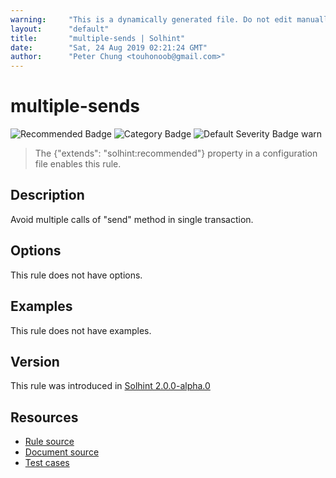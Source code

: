 ```yaml
---
warning:     "This is a dynamically generated file. Do not edit manually."
layout:      "default"
title:       "multiple-sends | Solhint"
date:        "Sat, 24 Aug 2019 02:21:24 GMT"
author:      "Peter Chung <touhonoob@gmail.com>"
---
```


# multiple-sends
![Recommended Badge](https://img.shields.io/badge/-Recommended-brightgreen)
![Category Badge](https://img.shields.io/badge/-Security%20Rules-informational)
![Default Severity Badge warn](https://img.shields.io/badge/Default%20Severity-warn-yellow)
> The {"extends": "solhint:recommended"} property in a configuration file enables this rule.


## Description
Avoid multiple calls of "send" method in single transaction.

## Options
This rule does not have options.

## Examples
This rule does not have examples.

## Version
This rule was introduced in [Solhint 2.0.0-alpha.0](https://github.com/protofire/solhint/tree/v2.0.0-alpha.0)

## Resources
- [Rule source](https://github.com/protofire/solhint/tree/master/lib/rules/security/multiple-sends.js)
- [Document source](https://github.com/protofire/solhint/tree/master/docs/rules/security/multiple-sends.md)
- [Test cases](https://github.com/protofire/solhint/tree/master/test/rules/security/multiple-sends.js)
